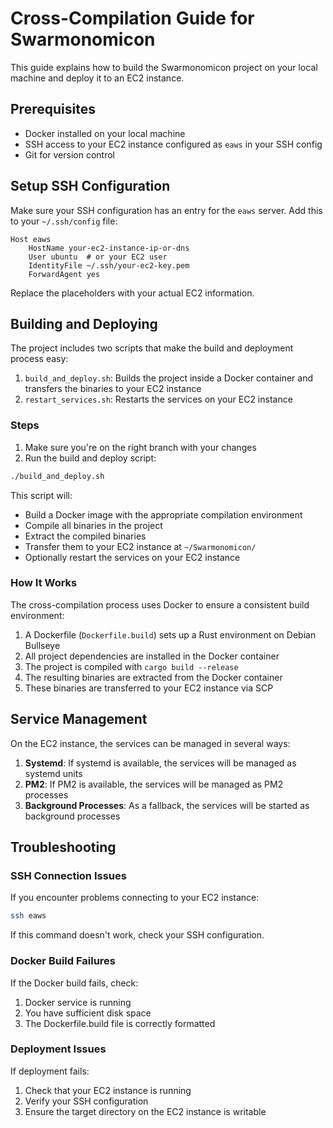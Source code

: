 # Cross-Compilation Guide for Swarmonomicon

This guide explains how to build the Swarmonomicon project on your local machine and deploy it to an EC2 instance.

## Prerequisites

- Docker installed on your local machine
- SSH access to your EC2 instance configured as `eaws` in your SSH config
- Git for version control

## Setup SSH Configuration

Make sure your SSH configuration has an entry for the `eaws` server. Add this to your `~/.ssh/config` file:

```
Host eaws
    HostName your-ec2-instance-ip-or-dns
    User ubuntu  # or your EC2 user
    IdentityFile ~/.ssh/your-ec2-key.pem
    ForwardAgent yes
```

Replace the placeholders with your actual EC2 information.

## Building and Deploying

The project includes two scripts that make the build and deployment process easy:

1. `build_and_deploy.sh`: Builds the project inside a Docker container and transfers the binaries to your EC2 instance
2. `restart_services.sh`: Restarts the services on your EC2 instance

### Steps

1. Make sure you're on the right branch with your changes
2. Run the build and deploy script:

```bash
./build_and_deploy.sh
```

This script will:
- Build a Docker image with the appropriate compilation environment
- Compile all binaries in the project
- Extract the compiled binaries
- Transfer them to your EC2 instance at `~/Swarmonomicon/`
- Optionally restart the services on your EC2 instance

### How It Works

The cross-compilation process uses Docker to ensure a consistent build environment:

1. A Dockerfile (`Dockerfile.build`) sets up a Rust environment on Debian Bullseye
2. All project dependencies are installed in the Docker container
3. The project is compiled with `cargo build --release`
4. The resulting binaries are extracted from the Docker container
5. These binaries are transferred to your EC2 instance via SCP

## Service Management

On the EC2 instance, the services can be managed in several ways:

1. **Systemd**: If systemd is available, the services will be managed as systemd units
2. **PM2**: If PM2 is available, the services will be managed as PM2 processes
3. **Background Processes**: As a fallback, the services will be started as background processes

## Troubleshooting

### SSH Connection Issues

If you encounter problems connecting to your EC2 instance:

```bash
ssh eaws
```

If this command doesn't work, check your SSH configuration.

### Docker Build Failures

If the Docker build fails, check:

1. Docker service is running
2. You have sufficient disk space
3. The Dockerfile.build file is correctly formatted

### Deployment Issues

If deployment fails:

1. Check that your EC2 instance is running
2. Verify your SSH configuration
3. Ensure the target directory on the EC2 instance is writable 
